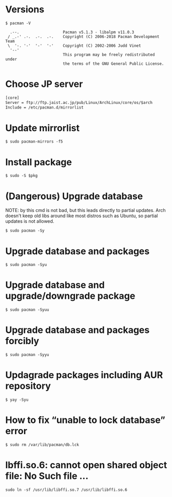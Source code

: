 # Versions

```
$ pacman -V

  .--.                   Pacman v5.1.3 - libalpm v11.0.3
 / _.-' .-.  .-.  .-.    Copyright (C) 2006-2018 Pacman Development Team
 \  '-. '-'  '-'  '-'    Copyright (C) 2002-2006 Judd Vinet
  '--'
                         This program may be freely redistributed under
                         the terms of the GNU General Public License.
```

# Choose JP server

```diff
[core]
Server = ftp://ftp.jaist.ac.jp/pub/Linux/ArchLinux/core/os/$arch
Include = /etc/pacman.d/mirrorlist
```

# Update mirrorlist

```
$ sudo pacman-mirrors -f5
```

# Install package

```
$ sudo -S $pkg
```

# (Dangerous) Upgrade database 

NOTE:
by this cmd is not bad, but this leads directly to partial updates.
Arch doesn't keep old libs around like most distros such as Ubuntu,
so partial updates is not allowed.

```
$ sudo pacman -Sy
```

# Upgrade database and packages

```
$ sudo pacman -Syu
```

# Upgrade database and upgrade/downgrade package


```
$ sudo pacman -Syuu
```

# Upgrade database and packages forcibly

```
$ sudo pacman -Syyu
```

# Updagrade packages including AUR repository

```
$ yay -Syu
```

# How to fix “unable to lock database” error 


```
$ sudo rm /var/lib/pacman/db.lck
```


# lbffi.so.6: cannot open shared object file: No Such file ...

```
sudo ln -sf /usr/lib/libffi.so.7 /usr/lib/libffi.so.6
```


